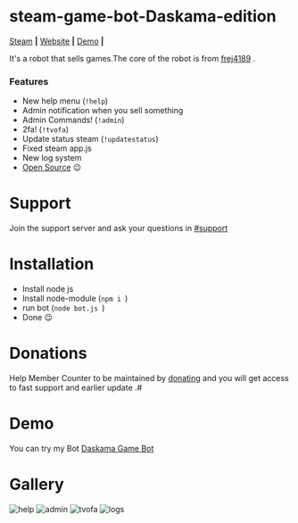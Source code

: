 # steam-game-bot-Daskama-edition
[Steam]() **|** [Website]() **|** [Demo]() **|**

It's a robot that sells games.The core of the robot is from  [frej4189](https://github.com/frej4189/steam-games-bot) . 

### Features

- New help menu  (`!help`)
- Admin notification when you sell something 
- Admin Commands! (`!admin`)
- 2fa! (`!tvofa`)
- Update status steam  (`!updatestatus`)
- Fixed steam app.js 
- New log system 
- [Open Source](https://github.com/hulibrci/steam-game-bot-Daskama-edition) 😉

# Support

Join the support server and ask your questions in [#support](https://discord.gg/rdbtBft) 

# Installation
- Install node js
- Install node-module (`npm i `)
- run bot (`node bot.js `)
- Done 😉

# Donations

Help Member Counter to be maintained by [donating](https://www.paypal.com/paypalme/Hulibrci) and you will get access to fast support and earlier update .# 

# Demo

You can try my Bot [Daskama Game Bot ](https://steamcommunity.com/id/gamesbots/)


# Gallery

![help](https://i.imgur.com/PqANCv6.png)
![admin](https://i.imgur.com/66XX9IB.png)
![tvofa](https://i.imgur.com/AYjBURp.png)
![logs](https://i.imgur.com/Xe0iYRR.png)
